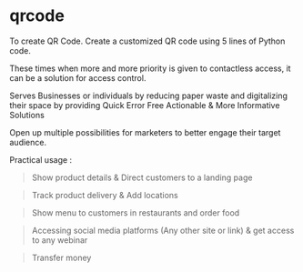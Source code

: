 # qrcode
To create QR Code.
Create a customized QR code using 5 lines of Python code.

 These times when more and more priority is given to contactless access, it can be a solution for access control. 



Serves Businesses or individuals by reducing paper waste and digitalizing their space by providing Quick Error Free Actionable & More Informative Solutions 

Open up multiple possibilities for marketers to better engage their target audience.

Practical usage : 

>Show product details & Direct customers to a landing page 

>Track product delivery & Add locations 

>Show menu to customers in restaurants and order food 

>Accessing social media platforms (Any other site or link) & get access to any webinar   

>Transfer money
